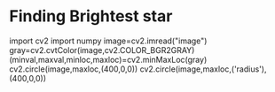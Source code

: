 # Finding Brightest star
import cv2
import numpy
image=cv2.imread("image")
gray=cv2.cvtColor(image,cv2.COLOR_BGR2GRAY)
(minval,maxval,minloc,maxloc)=cv2.minMaxLoc(gray)
cv2.circle(image,maxloc,(400,0,0))
cv2.circle(image,maxloc,('radius'),(400,0,0))
